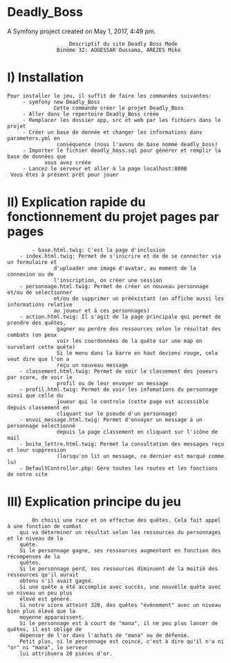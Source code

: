 Deadly_Boss
===========

A Symfony project created on May 1, 2017, 4:49 pm.

						Descriptif du site Deadly Boss Mode
					Binôme 32: AOUESSAR Oussama, AREZES Mike

# I) Installation
	Pour installer le jeu, il suffit de faire les commandes suivantes:
	     - symfony new Deadly_Boss
	       	       Cette commande créer le projet Deadly_Boss
	     - Aller dans le répertoire Deadly_Boss créée
	     - Remplacer les dossier app, src et web par les fichiers dans le projet
	     - Créer un base de donnée et changer les informations dans parameters.yml en
	       	     	conséquence (nous l'avons de base nommé deadly_boss)
	     - Importer le fichier deadly_boss.sql pour générer et remplir la base de données que
	       		vous avez créée
	     - Lancez le serveur et aller à la page localhost:8000
	 Vous êtes à présent prêt pour jouer

# II) Explication rapide du fonctionnement du projet pages par pages
	      	- base.html.twig: C'est la page d'inclusion
		- index.html.twig: Permet de s'inscrire et de de se connecter via un formulaire et
		  		   d'uploader une image d'avatar, au moment de la connexion ou de
				   l'inscription, on créer une session
		- personnage.html.twig: Permet de créer un nouveau personnage et/ou de selectionner
		  		   et/ou de supprimer un prééxistant (on affiche aussi les informations relative
				   au joueur et à ces personnages)
		- action.html.twig: Il s'agit de la page principale qui permet de prendre des quêtes,
		  		    gagner ou perdre des ressources selon le résultat des combats (on peux
				    voir les coordonnées de la quête sur une map en survolant cette quête)
				    Si le menu dans la barre en haut deviens rouge, cela veut dire que l'on a
				    reçu un nouveau message
		- classement.html.twig: Permet de voir le classement des joueurs par score, de voir le
		  		    profil ou de leur envoyer un message
		- profil.html.twig: Permet de voir les infomations du personnage ainsi que celle du
		  		    joueur qui le controle (cette page est accessible depuis classement en
				    cliquant sur le pseudo d'un personnage)
		- envoi_message.html.twig: Permet d'envoyer un message à un personnage selectionné
		  		    depuis la page classement en cliquant sur l'icône de mail
		- boite_lettre.html.twig: Permet la consultation des messages reçu et leur suppression
		  	 	    (lorsqu'on lit un message, ce dernier est marqué comme lu)
		- DefaultController.php: Gère toutes les routes et les fonctions de notre site

# III) Explication principe du jeu
      		On choisi une race et on effectue des quêtes. Cela fait appel à une fonction de combat
		qui va déterminer un résultat selon les ressources du personnages et le niveau de la
		quête.
		Si le personnage gagne, ses ressources augmentent en fonction des récompenses de la
		quêtes.
		Si le personnage perd, ses ressources diminuent de la moitié des ressources qu'il aurait
		obtenu s'il avait gagné.
		Si une quête a été accomplie avec succès, une nouvelle quête avec un niveau un peu plus
		élevé est généré.
		Si notre score atteint 320, des quêtes "évènement" avec un niveau bien plus élevé que la
		moyenne apparaissent.
		Si le personnage est à court de "mana", il ne peu plus lancer de quêtes, il est obligé de
		dépenser de l'or dans l'achats de "mana" ou de défense.
		Petit plus, si le personnage est coincé, c'est à dire qu'il n'a ni "or" ni "mana", le serveur
		lui attribuera 20 pièces d'or.
		
